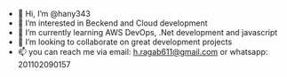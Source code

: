 - 👋 Hi, I’m @hany343
- 👀 I’m interested in Beckend and Cloud development
- 🌱 I’m currently learning AWS DevOps, .Net development and javascript
- 💞️ I’m looking to collaborate on great development projects
- 📫 you can reach me via email: h.ragab611@gmail.com or whatsapp: 201102090157 

<!---
hany343/hany343 is a ✨ special ✨ repository because its `README.md` (this file) appears on your GitHub profile.
You can click the Preview link to take a look at your changes.
--->
